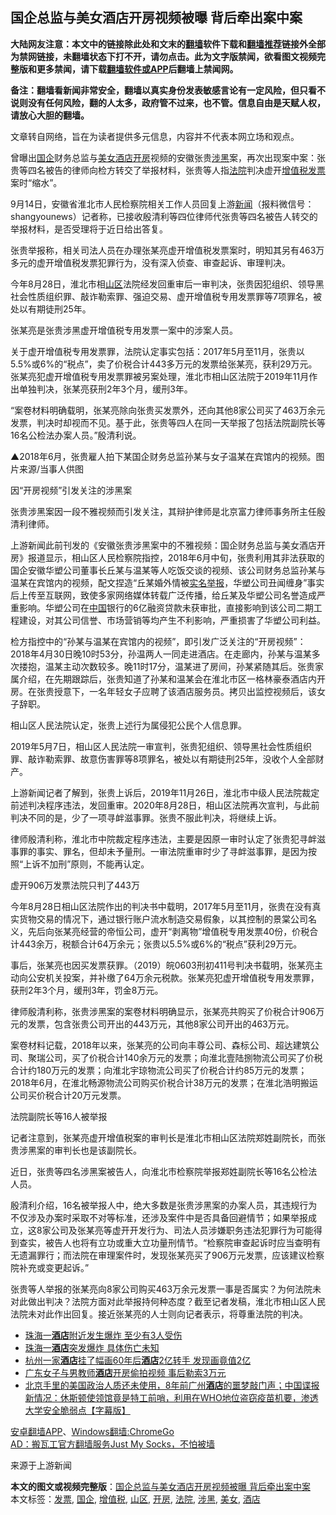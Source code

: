  <h2>国企总监与美女酒店开房视频被曝 背后牵出案中案</h2> <p class="notice"><b>大陆网友注意：本文中的链接除此处和文末的<a href="https://github.com/bannedbook/fanqiang" >翻墙</a>软件下载和<a href="https://github.com/killgcd/justmysocks/blob/master/README.md">翻墙推荐</a>链接外全部为禁网链接，未翻墙状态下打不开，请勿点击。此为文字版禁闻，欲看图文视频完整版和更多禁闻，请下载<a href="https://github.com/bannedbook/fanqiang">翻墙软件或APP</a>后翻墙上禁闻网。</p><p>备注：翻墙看新闻非常安全，翻墙以真实身份发表敏感言论有一定风险，但只看不说则没有任何风险，翻的人太多，政府管不过来，也不管。信息自由是天赋人权，请放心大胆的翻墙。</b></p>  <div class="entry"> <p>文章转自网络，旨在为读者提供多元信息，内容并不代表本网立场和观点。</p> <p>曾曝出<a href="https://www.bannedbook.org/bnews/tag/%E5%9B%BD%E4%BC%81/" class="st_tag internal_tag" rel="tag" title="标签 国企 下的日志">国企</a>财务总监与<a href="https://www.bannedbook.org/bnews/tag/%e7%be%8e%e5%a5%b3/" class="st_tag internal_tag" rel="tag" title="标签 美女 下的日志">美女</a><a href="https://www.bannedbook.org/bnews/tag/%e9%85%92%e5%ba%97/" class="st_tag internal_tag" rel="tag" title="标签 酒店 下的日志">酒店</a><a href="https://www.bannedbook.org/bnews/tag/%e5%bc%80%e6%88%bf/" class="st_tag internal_tag" rel="tag" title="标签 开房 下的日志">开房</a>视频的安徽张贵<a href="https://www.bannedbook.org/bnews/tag/%E6%B6%89%E9%BB%91/" class="st_tag internal_tag" rel="tag" title="标签 涉黑 下的日志">涉黑</a>案，再次出现案中案：张贵等四名被告的律师向检方转交了举报材料，张贵等人指<a href="https://www.bannedbook.org/bnews/tag/%e6%b3%95%e9%99%a2/" class="st_tag internal_tag" rel="tag" title="标签 法院 下的日志">法院</a>判决虚开<a href="https://www.bannedbook.org/bnews/tag/%E5%A2%9E%E5%80%BC%E7%A8%8E/" class="st_tag internal_tag" rel="tag" title="标签 增值税 下的日志">增值税</a><a href="https://www.bannedbook.org/bnews/tag/%E5%8F%91%E7%A5%A8/" class="st_tag internal_tag" rel="tag" title="标签 发票 下的日志">发票</a>案时“缩水”。</p> <p>9月14日，安徽省淮北市人民检察院相关工作人员回复上游<span class='wp_keywordlink_affiliate'><a href="https://www.bannedbook.org/" title="新闻">新闻</a></span>（报料微信号：shangyounews）记者称，已接收殷清利等四位律师代张贵等四名被告人转交的举报材料，是否受理将于近日给出答复。</p> <p>张贵举报称，相关司法人员在办理张某亮虚开增值税发票案时，明知其另有463万多元的虚开增值税发票犯罪行为，没有深入侦查、审查起诉、审理判决。</p> <p>今年8月28日，淮北市相<a href="https://www.bannedbook.org/bnews/tag/%E5%B1%B1%E5%8C%BA/" class="st_tag internal_tag" rel="tag" title="标签 山区 下的日志">山区</a>法院经发回重审后一审判决，张贵因犯组织、领导黑社会性质组织罪、敲诈勒索罪、强迫交易、虚开增值税专用发票罪等7项罪名，被处以有期徒刑25年。</p> <p>张某亮是张贵涉黑虚开增值税专用发票一案中的涉案人员。</p> <p>关于虚开增值税专用发票罪，法院认定事实包括：2017年5月至11月，张贵以5.5%或6%的“税点”，卖了价税合计443多万元的发票给张某亮，获利29万元。张某亮犯虚开增值税专用发票罪被另案处理，淮北市相山区法院于2019年11月作出单独判决，张某亮获刑2年3个月，缓刑3年。</p>  <p>“案卷材料明确载明，张某亮除向张贵买发票外，还向其他8家公司买了463万余元发票，判决时却视而不见。基于此，张贵等四人在同一天举报了包括法院副院长等16名公检法办案人员。”殷清利说。</p> <p>▲2018年6月，张贵雇人拍下某国企财务总监孙某与女子温某在宾馆内的视频。图片来源/当事人供图</p> <p>因“开房视频”引发关注的涉黑案</p> <p>张贵涉黑案因一段不雅视频而引发关注，其辩护律师是北京富力律师事务所主任殷清利律师。</p> <p>上游新闻此前刊发的《安徽张贵涉黑案中的不雅视频：国企财务总监与美女酒店开房》报道显示，相山区人民检察院指控，2018年6月中旬，张贵利用其非法获取的国企安徽华塑公司董事长丘某与温某等人吃饭交谈的视频、该公司财务总监孙某与温某在宾馆内的视频，配文捏造“丘某婚外情被<span class='wp_keywordlink'><a href="https://www.bannedbook.org/forum30/" title="我要举报贪官 网络举报贪污" target="_blank">实名举报</a></span>，华塑公司丑闻缠身”事实后上传至互联网，致使多家网络媒体转载广泛传播，给丘某及华塑公司名誉造成严重影响。华塑公司在<span class='wp_keywordlink_affiliate'><a href="https://www.bannedbook.org/" title="中国" target="_blank">中国</a></span>银行的6亿融资贷款未获审批，直接影响到该公司二期工程建设，对其公司信誉、市场营销等均产生不利影响，严重损害了华塑公司利益。</p> <p>检方指控中的“孙某与温某在宾馆内的视频”，即引发广泛关注的“开房视频”：2018年4月30日晚10时53分，孙温两人一同走进酒店。在走廊内，孙某与温某多次搂抱，温某主动次数较多。晚11时17分，温某进了房间，孙某紧随其后。张贵家属介绍，在先期跟踪后，张贵知道了孙某和温某会在淮北市区一格林豪泰酒店内开房。在张贵授意下，一名年轻女子应聘了该酒店服务员。拷贝出监控视频后，该女子辞职。</p> <p>相山区人民法院认定，张贵上述行为属侵犯公民个人信息罪。</p>  <p>2019年5月7日，相山区人民法院一审宣判，张贵犯组织、领导黑社会性质组织罪、敲诈勒索罪、故意伤害罪等8项罪名，被处以有期徒刑25年，没收个人全部财产。</p> <p>上游新闻记者了解到，张贵上诉后，2019年11月26日，淮北市中级人民法院裁定前述判决程序违法，发回重审。2020年8月28日，相山区法院再次宣判，与此前判决不同的是，少了一项寻衅滋事罪。张贵不服此判决，将继续上诉。</p> <p>律师殷清利称，淮北市中院裁定程序违法，主要是因原一审时认定了张贵犯寻衅滋事罪的事实、罪名，但却未予量刑。一审法院重审时少了寻衅滋事罪，是因为按照“上诉不加刑”原则，不能再认定。</p> <p>虚开906万发票法院只判了443万</p> <p>今年8月28日相山区法院作出的判决书中载明，2017年5月至11月，张贵在没有真实货物交易的情况下，通过银行账户流水制造交易假象，以其控制的景棠公司名义，先后向张某亮经营的帝恒公司，虚开“剥离物”增值税专用发票40份，价税合计443余万，税额合计64万余元；张贵以5.5%或6%的“税点”获利29万元。</p> <p>事后，张某亮也因买发票获罪。（2019）皖0603刑初411号判决书载明，张某亮主动向公安机关投案，并补缴了64万余元税款。张某亮犯虚开增值税专用发票罪，获刑2年3个月，缓刑3年，罚金8万元。</p> <p>律师殷清利称，张贵涉黑案的案卷材料明确显示，张某亮共购买了价税合计906万元的发票，包含张贵公司开出的443万元，其他8家公司开出的463万元。</p>  <p>案卷材料记载，2018年以来，张某亮的公司向丰尊公司、森标公司、超达建筑公司、聚瑞公司，买了价税合计140余万元的发票；向淮北壹陆捌物流公司买了价税合计约180万元的发票；向淮北宇琼物流公司买了价税合计约85万元的发票；2018年6月，在淮北畅源物流公司购买价税合计38万元的发票；在淮北浩明搬运公司买价税合计20万元发票。</p> <p>法院副院长等16人被举报</p> <p>记者注意到，张某亮虚开增值税案的审判长是淮北市相山区法院郑姓副院长，而张贵涉黑案的审判长也是该副院长。</p> <p>近日，张贵等四名涉黑案被告人，向淮北市检察院举报郑姓副院长等16名公检法人员。</p> <p>殷清利介绍，16名被举报人中，绝大多数是张贵涉黑案的办案人员，其违规行为不仅涉及办案时采取不对等标准，还涉及案件中是否具备回避情节；如果举报成立，这8家公司及张某亮等虚开开发行为、司法人员涉嫌职务违法犯罪行为可能得到查实，被告人也将有立功或重大立功量刑情节。“检察院审查起诉时应当查明有无遗漏罪行；而法院在审理案件时，发现张某亮买了906万元发票，应该建议检察院补充或变更起诉。”</p> <p>张贵等人举报的张某亮向8家公司购买463万余元发票一事是否属实？为何法院未对此做出判决？法院方面对此举报持何种态度？截至记者发稿，淮北市相山区人民法院未对此作出回复。接近张某亮的人士则向记者表示，将尊重法院的判决。</p> <ul class='op-related-articles' title='相关阅读'> <li><a href='https://www.bannedbook.org/bnews/headline/20200911/1394818.html' target='_blank'>珠海一<b>酒店</b>附近发生爆炸 至少有3人受伤</a></li> <li><a href='https://www.bannedbook.org/bnews/cbnews/20200911/1394593.html' target='_blank'>珠海一<b>酒店</b>突发爆炸 具体伤亡未知</a></li> <li><a href='https://www.bannedbook.org/bnews/baitai/20200910/1393957.html' target='_blank'>杭州一家<b>酒店</b>挂了幅画60年后<b>酒店</b>2亿转手 发现画竟值2亿</a></li> <li><a href='https://www.bannedbook.org/bnews/baitai/20200908/1392813.html' target='_blank'>广东女子与男教师<b>酒店</b>开房偷拍视频 事后勒索3万元</a></li> <li><a href='https://www.bannedbook.org/bnews/bannedvideo/20200906/1391800.html' target='_blank'>北京手里的美国政治人质还未使用，8年前广州<b>酒店</b>的噩梦敲门声；中国谍报新情况：休斯顿使领馆竟是特工前哨，利用在WHO地位盗窃疫苗机要，渗透大学安全脆弱点【字幕版】</a></li> </ul> <p class="texttj"> <a href="https://github.com/bannedbook/fanqiang/wiki/%E7%A6%81%E9%97%BB%E7%BD%91%E5%AE%89%E5%8D%93%E7%BF%BB%E5%A2%99%E6%96%B0%E9%97%BBAPP" target="_blank">安卓翻墙APP</a>、<a href="https://github.com/bannedbook/fanqiang/wiki/Chrome%E4%B8%80%E9%94%AE%E7%BF%BB%E5%A2%99%E5%8C%85" target="_blank">Windows翻墙:ChromeGo</a><br/> <a href="https://github.com/killgcd/justmysocks/blob/master/README.md" target="_blank">AD：搬瓦工官方翻墙服务Just My Socks，不怕被墙</a> </p><p>来源于上游新闻</p> <a name='sharetosocial'></a>         <div><b>本文的图文或视频完整版</b>：<a href='https://www.bannedbook.org/bnews/baitai/20200916/1397322.html'>国企总监与美女酒店开房视频被曝 背后牵出案中案</a></div>  </div><!--END ENTRY--> <div class="postfooter"> <div>本文标签：<a href="https://www.bannedbook.org/bnews/tag/%E5%8F%91%E7%A5%A8/" rel="tag">发票</a>, <a href="https://www.bannedbook.org/bnews/tag/%E5%9B%BD%E4%BC%81/" rel="tag">国企</a>, <a href="https://www.bannedbook.org/bnews/tag/%E5%A2%9E%E5%80%BC%E7%A8%8E/" rel="tag">增值税</a>, <a href="https://www.bannedbook.org/bnews/tag/%E5%B1%B1%E5%8C%BA/" rel="tag">山区</a>, <a href="https://www.bannedbook.org/bnews/tag/%e5%bc%80%e6%88%bf/" rel="tag">开房</a>, <a href="https://www.bannedbook.org/bnews/tag/%e6%b3%95%e9%99%a2/" rel="tag">法院</a>, <a href="https://www.bannedbook.org/bnews/tag/%E6%B6%89%E9%BB%91/" rel="tag">涉黑</a>, <a href="https://www.bannedbook.org/bnews/tag/%e7%be%8e%e5%a5%b3/" rel="tag">美女</a>, <a href="https://www.bannedbook.org/bnews/tag/%e9%85%92%e5%ba%97/" rel="tag">酒店</a></div>  </div><!--END POSTFOOTER--> 